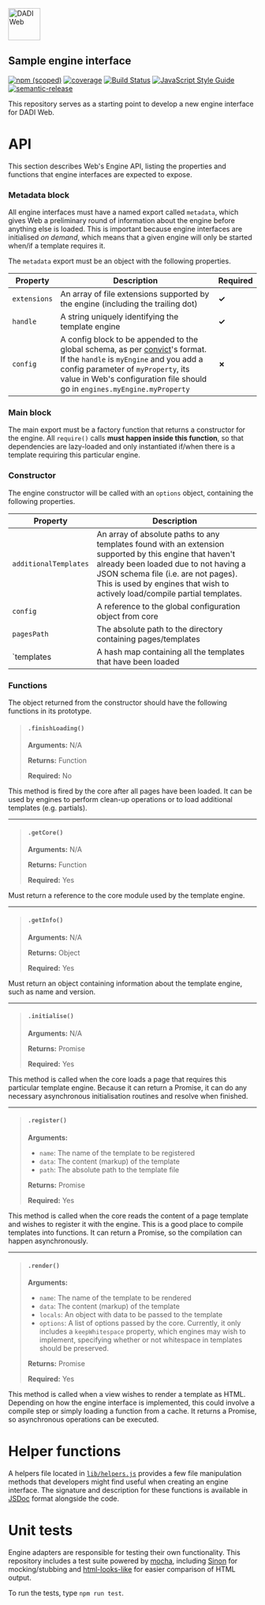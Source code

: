 <img src="https://dadi.tech/assets/products/dadi-web-full.png" alt="DADI Web" height="65"/>

## Sample engine interface

[![npm (scoped)](https://img.shields.io/npm/v/@dadi/web-sample-engine.svg?maxAge=10800&style=flat-square)](https://www.npmjs.com/package/@dadi/web-sample-engine)
[![coverage](https://img.shields.io/badge/coverage-0%25-red.svg?style=flat?style=flat-square)](https://github.com/dadi/web-sample-engine)
[![Build Status](https://travis-ci.org/dadi/web-sample-engine.svg?branch=master)](https://travis-ci.org/dadi/web-sample-engine)
[![JavaScript Style Guide](https://img.shields.io/badge/code%20style-standard-brightgreen.svg?style=flat-square)](http://standardjs.com/)
[![semantic-release](https://img.shields.io/badge/%20%20%F0%9F%93%A6%F0%9F%9A%80-semantic--release-e10079.svg?style=flat-square)](https://github.com/semantic-release/semantic-release)

This repository serves as a starting point to develop a new engine interface for DADI Web.

# API

This section describes Web's Engine API, listing the properties and functions that engine interfaces are expected to expose.

### Metadata block

All engine interfaces must have a named export called `metadata`, which gives Web a preliminary round of information about the engine before anything else is loaded. This is important because engine interfaces are initialised *on demand*, which means that a given engine will only be started when/if a template requires it.

The `metadata` export must be an object with the following properties.

| Property     | Description                                                                      | Required |
|--------------|----------------------------------------------------------------------------------|----------|
| `extensions` | An array of file extensions supported by the engine (including the trailing dot) | **✓**    |
| `handle`     | A string uniquely identifying the template engine                                | **✓**    |
| `config`     | A config block to be appended to the global schema, as per [convict](https://github.com/mozilla/node-convict)'s format. If the `handle` is  `myEngine` and you add a config parameter of `myProperty`, its value in Web's configuration file should go in `engines.myEngine.myProperty`| **✗**    |

### Main block

The main export must be a factory function that returns a constructor for the engine. All `require()` calls **must happen inside this function**, so that dependencies are lazy-loaded and only instantiated if/when there is a template requiring this particular engine.

### Constructor

The engine constructor will be called with an `options` object, containing the following properties.

| Property              | Description                                                                      |
|-----------------------|----------------------------------------------------------------------------------|
| `additionalTemplates` | An array of absolute paths to any templates found with an extension supported by this engine that haven't already been loaded due to not having a JSON schema file (i.e. are not pages). This is used by engines that wish to actively load/compile partial templates. |
| `config`              | A reference to the global configuration object from core                         |
| `pagesPath`           | The absolute path to the directory containing pages/templates                    |
| `templates           | A hash map containing all the templates that have been loaded                    |

### Functions

The object returned from the constructor should have the following functions in its prototype.

> #### `.finishLoading()`
> **Arguments:** N/A
>
> **Returns:** Function
>
> **Required:** No

This method is fired by the core after all pages have been loaded. It can be used by engines to perform clean-up operations or to load additional templates (e.g. partials).

---

> #### `.getCore()`
> **Arguments:** N/A
>
> **Returns:** Function
>
> **Required:** Yes

Must return a reference to the core module used by the template engine.

---


> #### `.getInfo()`
> **Arguments:** N/A
>
> **Returns:** Object
>
> **Required:** Yes

Must return an object containing information about the template engine, such as name and version.

---

> #### `.initialise()`
> **Arguments:** N/A
>
> **Returns:** Promise
>
> **Required:** Yes

This method is called when the core loads a page that requires this particular template engine. Because it can return a Promise, it can do any necessary asynchronous initialisation routines and resolve when finished.

---

> #### `.register()`
> **Arguments:**
> - `name`: The name of the template to be registered
> - `data`: The content (markup) of the template
> - `path`: The absolute path to the template file
>
> **Returns:** Promise
>
> **Required:** Yes

This method is called when the core reads the content of a page template and wishes to register it with the engine. This is a good place to compile templates into functions. It can return a Promise, so the compilation can happen asynchronously.


---

> #### `.render()`
> **Arguments:**
> - `name`: The name of the template to be rendered
> - `data`: The content (markup) of the template
> - `locals`: An object with data to be passed to the template
> - `options`: A list of options passed by the core. Currently, it only includes a `keepWhitespace` property, which engines may wish to implement, specifying whether or not whitespace in templates should be preserved.
>
> **Returns:** Promise
>
> **Required:** Yes

This method is called when a view wishes to render a template as HTML. Depending on how the engine interface is implemented, this could involve a compile step or simply loading a function from a cache. It returns a Promise, so asynchronous operations can be executed.

# Helper functions

A helpers file located in [`lib/helpers.js`](lib/helpers.js) provides a few file manipulation methods that developers might find useful when creating an engine interface. The signature and description for these functions is available in [JSDoc](http://usejsdoc.org/) format alongside the code.

# Unit tests

Engine adapters are responsible for testing their own functionality. This repository includes a test suite powered by [mocha](https://mochajs.org/), including [Sinon](http://sinonjs.org/) for mocking/stubbing and [html-looks-like](https://www.npmjs.com/package/html-looks-like) for easier comparison of HTML output.

To run the tests, type `npm run test`.
